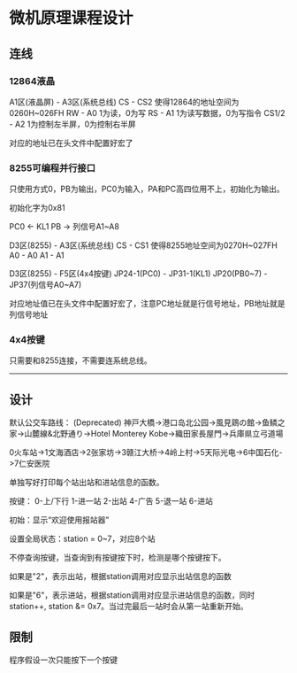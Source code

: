 # 微机原理课程设计

## 连线

### 12864液晶

A1区(液晶屏) - A3区(系统总线)
CS    -    CS2  使得12864的地址空间为0260H~026FH
RW    -    A0   1为读，0为写
RS    -    A1   1为读写数据，0为写指令
CS1/2  -   A2  1为控制左半屏，0为控制右半屏

对应的地址已在头文件中配置好宏了

### 8255可编程并行接口

只使用方式0，PB为输出，PC0为输入，PA和PC高四位用不上，初始化为输出。

初始化字为0x81

PC0 <- KL1
PB  -> 列信号A1~A8

D3区(8255)  -  A3区(系统总线)
CS    -    CS1   使得8255地址空间为0270H~027FH
A0    -    A0
A1    -    A1

D3区(8255)  -  F5区(4x4按键)
JP24-1(PC0)  -  JP31-1(KL1)
JP20(PB0~7)  -  JP37(列信号A0~A7)

对应地址值已在头文件中配置好宏了，注意PC地址就是行信号地址，PB地址就是列信号地址

### 4x4按键

只需要和8255连接，不需要连系统总线。

------

## 设计

默认公交车路线：
(Deprecated)
神戸大橋->港口岛北公园->風見鶏の館->鱼鳞之家->山麓線&北野通り->Hotel Monterey Kobe->織田家長屋門->兵庫県立弓道場

0火车站->1文海酒店->2张家坊->3赣江大桥->4岭上村->5天际光电->6中国石化->7仁安医院

单独写好打印每个站出站和进站信息的函数。

按键：
0-上/下行
1-进一站
2-出站
4-广告
5-退一站
6-进站

初始：显示“欢迎使用报站器”

设置全局状态：station = 0~7，对应8个站

不停查询按键，当查询到有按键按下时，检测是哪个按键按下。

如果是"2"，表示出站，根据station调用对应显示出站信息的函数

如果是"6"，表示进站，根据station调用对应显示进站信息的函数，同时station++, station &= 0x7。当过完最后一站时会从第一站重新开始。

## 限制

程序假设一次只能按下一个按键
